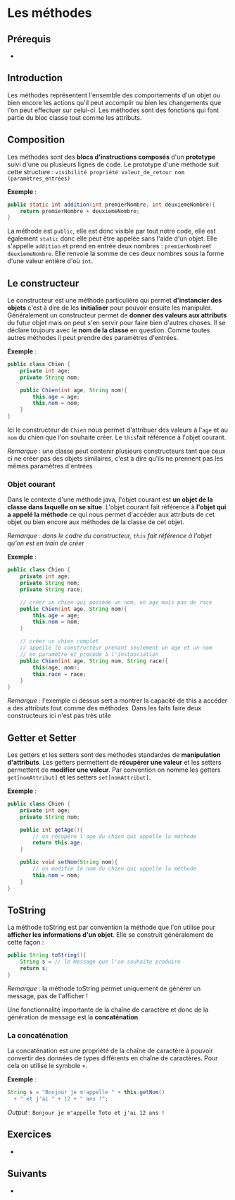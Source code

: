 # Les méthodes

## Prérequis

+ []()

## Introduction

Les méthodes représentent l'ensemble des comportements d'un objet ou bien encore les actions qu'il peut accomplir ou bien les changements que l'on peut effectuer sur celui-ci. Les méthodes sont des fonctions qui font partie du bloc classe tout comme les attributs.

## Composition

Les méthodes sont des **blocs d'instructions composés** d'un **prototype** suivi d'une ou plusieurs lignes de code.
Le prototype d'une méthode suit cette structure : `visibilité propriété valeur_de_retour nom (paramètres_entrées)`

**Exemple** :

```java
public static int addition(int premierNombre, int deuxiemeNombre){
    return premierNombre + deuxiemeNombre;
}
```

La méthode est `public`, elle est donc visible par tout notre code, elle est également `static` donc elle peut être appelée sans l'aide d'un objet.
Elle s'appelle `addition` et prend en entrée deux nombres : `premierNombre`et `deuxiemeNombre`.
Elle renvoie la somme de ces deux nombres sous la forme d'une valeur entière d'où `int`.

## Le constructeur

Le constructeur est une méthode particulière qui permet **d'instancier des objets** c'est à dire de les **initialiser** pour pouvoir ensuite les manipuler. Généralement un constructeur permet de **donner des valeurs aux attributs** du futur objet mais on peut s'en servir pour faire bien d'autres choses. Il se déclare toujours avec le **nom de la classe** en question. Comme toutes autres méthodes il peut prendre des paramètres d'entrées.

**Exemple** :

```java
public class Chien {
    private int age;
    private String nom;

    public Chien(int age, String nom){
        this.age = age;
        this.nom = nom;
    }
}
```

Ici le constructeur de `Chien` nous permet d'attribuer des valeurs à l'`age` et au `nom` du chien que l'on souhaite créer. Le `this`fait référence à l'objet courant.

*Remarque* : une classe peut contenir plusieurs constructeurs tant que ceux ci ne créer pas des objets similaires, c'est à dire qu'ils ne prennent pas les mêmes paramètres d'entrées

### Objet courant

Dans le contexte d'une méthode java, l'objet courant est **un objet de la classe dans laquelle on se situe**. L'objet courant fait référence à **l'objet qui a appelé la méthode** ce qui nous permet d'accéder aux attributs de cet objet ou bien encore aux méthodes de la classe de cet objet.

*Remarque : dans le cadre du constructeur, `this` fait référence à l'objet qu'on est en train de créer*

**Exemple** :

```java
public class Chien {
    private int age;
    private String nom;
    private String race;

    // créer un chien qui possède un nom, un age mais pas de race
    public Chien(int age, String nom){ 
        this.age = age;
        this.nom = nom;
    }

    // créer un chien complet
    // appelle le constructeur prenant seulement un age et un nom
    // en paramètre et procède à l'instanciation
    public Chien(int age, String nom, String race){ 
        this(age, nom);
        this.race = race;
    }
}
```

*Remarque* : l'exemple ci dessus sert a montrer la capacité de this a accéder a des attributs tout comme des méthodes. Dans les faits faire deux constructeurs ici n'est pas très utile

## Getter et Setter

Les getters et les setters sont des méthodes standardes de **manipulation d'attributs**. Les getters permettent de **récupérer une valeur** et les setters permettent de **modifier une valeur**. Par convention on nomme les getters `get[nomAttribut]` et les setters `set[nomAttribut]`.

**Exemple** :

```java
public class Chien {
    private int age;
    private String nom;

    public int getAge(){
        // on récupère l'age du chien qui appelle la méthode
        return this.age; 
    }

    public void setNom(String nom){
        // on modifie le nom du chien qui appelle la méthode
        this.nom = nom; 
    }
}
```

## ToString

La méthode toString est par convention la méthode que l'on utilise pour **afficher les informations d'un objet**.
Elle se construit généralement de cette façon :

```java
public String toString(){
    String s = // le message que l'on souhaite produire
    return s;
}
```

*Remarque* : la méthode toString permet uniquement de générer un message, pas de l'afficher !

Une fonctionnalité importante de la chaîne de caractère et donc de la génération de message est la **concaténation**.

### La concaténation

La concaténation est une propriété de la chaîne de caractère à pouvoir convertir des données de types différents en chaîne de caractères.
Pour cela on utilise le symbole `+`.

**Exemple** :

```java
String s = "Bonjour je m'appelle " + this.getNom() 
  + " et j'ai " + 12 + " ans !";
```

*Output* : `Bonjour je m'appelle Toto et j'ai 12 ans !`

## Exercices

+ []()

## Suivants

+ []()
